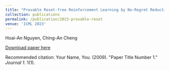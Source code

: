 ```yaml
---
title: "Provable Reset-free Reinforcement Learning by No-Regret Reduction"
collection: publications
permalink: /publication/2023-provable-reset
venue: 'ICML 2023'
---
```

Hoai-An Nguyen, Ching-An Cheng

[Download paper here](http://academicpages.github.io/files/paper1.pdf)

Recommended citation: Your Name, You. (2009). "Paper Title Number 1." <i>Journal 1</i>. 1(1).